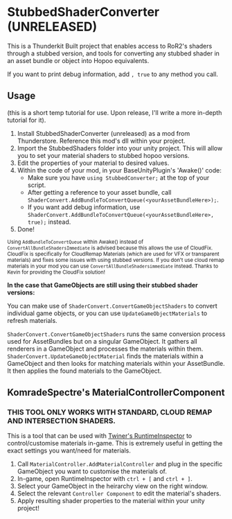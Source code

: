 # StubbedShaderConverter (UNRELEASED)
This is a Thunderkit Built project that enables access to RoR2's shaders through a stubbed version, and tools for converting any stubbed shader in an asset bundle or object into Hopoo equivalents.

If you want to print debug information, add `, true` to any method you call.

## Usage
(this is a short temp tutorial for use. Upon release, I'll write a more in-depth tutorial for it).

1. Install StubbedShaderConverter (unreleased) as a mod from Thunderstore. Reference this mod's dll within your project.
2. Import the StubbedShaders folder into your unity project. This will allow you to set your material shaders to stubbed hopoo versions.
3. Edit the properties of your material to desired values.
4. Within the code of your mod, in your BaseUnityPlugin's 'Awake()' code:
    - Make sure you have `using StubbedConverter;` at the top of your script.
    - After getting a reference to your asset bundle, call `ShaderConvert.AddBundleToConvertQueue(<yourAssetBundleHere>);`.
    - If you want add debug information, use `ShaderConvert.AddBundleToConvertQueue(<yourAssetBundleHere>, true);` instead.
5. Done!

<sub>Using `AddBundleToConvertQueue` within Awake() instead of `ConvertAllBundleShadersImmediate` is advised because this allows the use of CloudFix. CloudFix is specifically for CloudRemap Materials (which are used for VFX or transparent materials) and fixes some issues with using stubbed versions. If you don't use cloud remap materials in your mod you can use `ConvertAllBundleShadersimmediate` instead. Thanks to Kevin for providing the CloudFix solution!</sub>

__In the case that GameObjects are still using their stubbed shader versions:__

You can make use of `ShaderConvert.ConvertGameObjectShaders` to convert individual game objects, or you can use `UpdateGameObjectMaterials` to refresh materials.

`ShaderConvert.ConvertGameObjectShaders` runs the same conversion process used for AssetBundles but on a singular GameObject. It gathers all renderers in a GameObject and processes the materials within them.  
`ShaderConvert.UpdateGameObjectMaterial` finds the materials within a GameObject and then looks for matching materials within your AssetBundle. It then applies the found materials to the GameObject.  

## KomradeSpectre's MaterialControllerComponent

### THIS TOOL ONLY WORKS WITH STANDARD, CLOUD REMAP AND INTERSECTION SHADERS.
This is a tool that can be used with [Twiner's RuntimeInspector](https://thunderstore.io/package/Twiner/RuntimeInspector/) to control/customise materials in-game. This is extremely useful in getting the exact settings you want/need for materials. 

1. Call `MaterialController.AddMaterialController` and plug in the specific GameObject you want to customise the materials of.
2. In-game, open RuntimeInspector with `ctrl + [` and `ctrl + ]`.
3. Select your GameObject in the heirarchy view on the right window.
4. Select the relevant `Controller Component` to edit the material's shaders.
5. Apply resulting shader properties to the material within your unity project!
